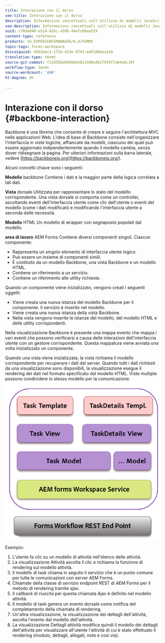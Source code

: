```yaml
---
title: Interazione con il dorso
seo-title: Interazione con il dorso
description: Informazioni concettuali sull'utilizzo di modelli JavaScript di backbone nell'area di lavoro  AEM Forms.
seo-description: Informazioni concettuali sull'utilizzo di modelli JavaScript di backbone nell'area di lavoro  AEM Forms.
uuid: c70da848-e514-42bc-a59b-44a7c00aa529
content-type: reference
products: SG_EXPERIENCEMANAGER/6.4/FORMS
topic-tags: forms-workspace
discoiquuid: d363eec3-172b-413e-9743-ed51804ea1e9
translation-type: tm+mt
source-git-commit: f13d358a6508da5813186ed61f959f7a84e6c19f
workflow-type: tm+mt
source-wordcount: '448'
ht-degree: 0%

---
```



# Interazione con il dorso {#backbone-interaction}

Backbone è una libreria che consente di creare e seguire l&#39;architettura MVC nelle applicazioni Web. L&#39;idea di base di Backbone consiste nell&#39;organizzare l&#39;interfaccia in viste logiche, affiancate da modelli, ciascuno dei quali può essere aggiornato indipendentemente quando il modello cambia, senza dover ridisegnare la pagina. Per ulteriori informazioni sulla barra laterale, vedere [https://backbonejs.org](https://backbonejs.org/).

Alcuni concetti chiave sono i seguenti:

**Modello** backbone Contiene i dati e la maggior parte della logica correlata a tali dati.

**Vista** dorsale Utilizzata per rappresentare lo stato del modello corrispondente. Una vista dorsale si comporta come un controller, ascoltando eventi dell&#39;interfaccia utente come clic dell&#39;utente o eventi del modello (come i dati modificati) e modificando l&#39;interfaccia utente a seconda delle necessità.

**Modello** HTML Un modello di wrapper con segnaposto popolati dal modello.

**area di lavoro** AEM Forms Contiene diversi componenti singoli. Ciascun componente:

* Rappresenta un singolo elemento di interfaccia utente logico.
* Può essere un insieme di componenti simili.
* È costituito da un modello Backbone, una vista Backbone e un modello HTML.
* Contiene un riferimento a un servizio.
* Contiene un riferimento alle utility richieste.

Quando un componente viene inizializzato, vengono creati i seguenti oggetti:

* Viene creata una nuova istanza del modello Backbone per il componente. Il servizio è inserito nel modello.
* Viene creata una nuova istanza della vista Backbone.
* Nella vista vengono inserite le istanze del modello, del modello HTML e delle utility corrispondenti.

Nella visualizzazione Backbone è presente una mappa evento che mappa i vari eventi che possono verificarsi a causa delle interazioni dell&#39;interfaccia utente con un gestore corrispondente. Questa mappatura viene avviata una volta inizializzato un componente.

Quando una vista viene inizializzata, la vista richiama il modello corrispondente per recuperare i dati dal server. Quando tutti i dati richiesti da una visualizzazione sono disponibili, la visualizzazione esegue il rendering dei dati nel formato specificato dal modello HTML. Viste multiple possono condividere lo stesso modello per la comunicazione.

![](do-not-localize/aem_forms_workflow.png)

Esempio:

1. L&#39;utente fa clic su un modello di attività nell&#39;elenco delle attività.
1. La visualizzazione Attività ascolta il clic e richiama la funzione di rendering sul modello attività.
1. Il modello di task chiama in seguito il servizio che è un punto comune per tutte le comunicazioni con  server AEM Forms.
1. Chiamate della classe di servizio  endpoint REST di AEM Forms per il metodo di rendering tramite ajax.
1. Il callback di riuscita per questa chiamata Ajax è definito nel modello attività.
1. Il modello di task genera un evento dorsale come notifica del completamento della chiamata di rendering.
1. Un&#39;altra visualizzazione, la visualizzazione dei dettagli dell&#39;attività, ascolta l&#39;evento dal modello dell&#39;attività.
1. La visualizzazione Dettagli attività modifica quindi il modello dei dettagli dell&#39;attività per visualizzare all&#39;utente l&#39;attività di cui è stato effettuato il rendering (modulo, dettagli, allegati, note e così via).


